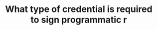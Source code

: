 ---
layout: answer
title: "What type of credential is required to sign programmatic r"
blurb: "<p>To access either the AWS CLI or AWS API, an Access Key is required.</p>"
quid: 115
---